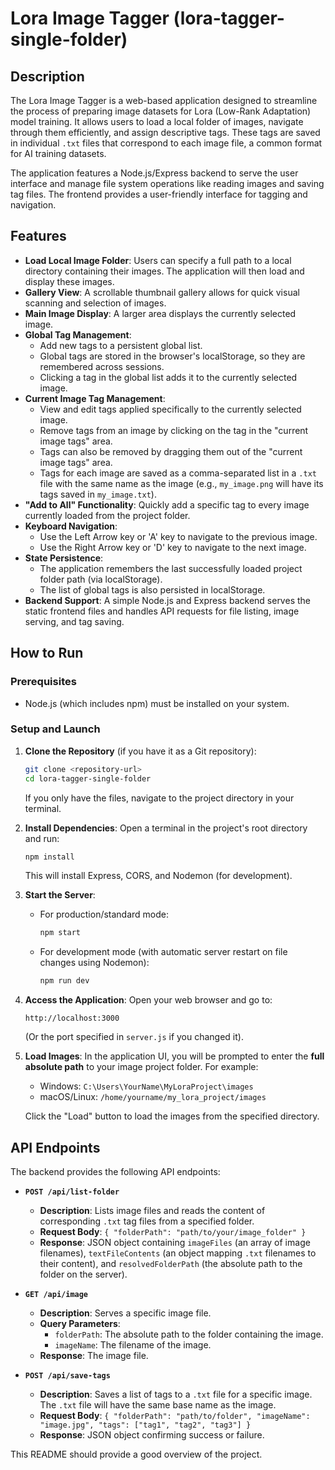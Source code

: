 # Lora Image Tagger (lora-tagger-single-folder)

## Description

The Lora Image Tagger is a web-based application designed to streamline the process of preparing image datasets for Lora (Low-Rank Adaptation) model training. It allows users to load a local folder of images, navigate through them efficiently, and assign descriptive tags. These tags are saved in individual `.txt` files that correspond to each image file, a common format for AI training datasets.

The application features a Node.js/Express backend to serve the user interface and manage file system operations like reading images and saving tag files. The frontend provides a user-friendly interface for tagging and navigation.

## Features

*   **Load Local Image Folder**: Users can specify a full path to a local directory containing their images. The application will then load and display these images.
*   **Gallery View**: A scrollable thumbnail gallery allows for quick visual scanning and selection of images.
*   **Main Image Display**: A larger area displays the currently selected image.
*   **Global Tag Management**:
    *   Add new tags to a persistent global list.
    *   Global tags are stored in the browser's localStorage, so they are remembered across sessions.
    *   Clicking a tag in the global list adds it to the currently selected image.
*   **Current Image Tag Management**:
    *   View and edit tags applied specifically to the currently selected image.
    *   Remove tags from an image by clicking on the tag in the "current image tags" area.
    *   Tags can also be removed by dragging them out of the "current image tags" area.
    *   Tags for each image are saved as a comma-separated list in a `.txt` file with the same name as the image (e.g., `my_image.png` will have its tags saved in `my_image.txt`).
*   **"Add to All" Functionality**: Quickly add a specific tag to every image currently loaded from the project folder.
*   **Keyboard Navigation**:
    *   Use the Left Arrow key or 'A' key to navigate to the previous image.
    *   Use the Right Arrow key or 'D' key to navigate to the next image.
*   **State Persistence**:
    *   The application remembers the last successfully loaded project folder path (via localStorage).
    *   The list of global tags is also persisted in localStorage.
*   **Backend Support**: A simple Node.js and Express backend serves the static frontend files and handles API requests for file listing, image serving, and tag saving.

## How to Run

### Prerequisites

*   Node.js (which includes npm) must be installed on your system.

### Setup and Launch

1.  **Clone the Repository** (if you have it as a Git repository):
    ```bash
    git clone <repository-url>
    cd lora-tagger-single-folder
    ```
    If you only have the files, navigate to the project directory in your terminal.

2.  **Install Dependencies**:
    Open a terminal in the project's root directory and run:
    ```bash
    npm install
    ```
    This will install Express, CORS, and Nodemon (for development).

3.  **Start the Server**:
    *   For production/standard mode:
        ```bash
        npm start
        ```
    *   For development mode (with automatic server restart on file changes using Nodemon):
        ```bash
        npm run dev
        ```

4.  **Access the Application**:
    Open your web browser and go to:
    ```
    http://localhost:3000
    ```
    (Or the port specified in `server.js` if you changed it).

5.  **Load Images**:
    In the application UI, you will be prompted to enter the **full absolute path** to your image project folder. For example:
    *   Windows: `C:\Users\YourName\MyLoraProject\images`
    *   macOS/Linux: `/home/yourname/my_lora_project/images`

    Click the "Load" button to load the images from the specified directory.

## API Endpoints

The backend provides the following API endpoints:

*   **`POST /api/list-folder`**
    *   **Description**: Lists image files and reads the content of corresponding `.txt` tag files from a specified folder.
    *   **Request Body**: `{ "folderPath": "path/to/your/image_folder" }`
    *   **Response**: JSON object containing `imageFiles` (an array of image filenames), `textFileContents` (an object mapping `.txt` filenames to their content), and `resolvedFolderPath` (the absolute path to the folder on the server).

*   **`GET /api/image`**
    *   **Description**: Serves a specific image file.
    *   **Query Parameters**:
        *   `folderPath`: The absolute path to the folder containing the image.
        *   `imageName`: The filename of the image.
    *   **Response**: The image file.

*   **`POST /api/save-tags`**
    *   **Description**: Saves a list of tags to a `.txt` file for a specific image. The `.txt` file will have the same base name as the image.
    *   **Request Body**: `{ "folderPath": "path/to/folder", "imageName": "image.jpg", "tags": ["tag1", "tag2", "tag3"] }`
    *   **Response**: JSON object confirming success or failure.

This README should provide a good overview of the project.
```
